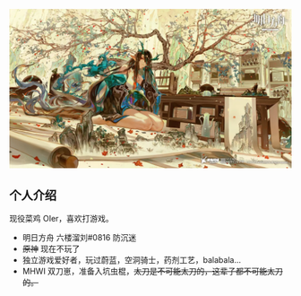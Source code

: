 
![夕宝好看滴捏](./assets/cover.jpg)

## 个人介绍

现役菜鸡 OIer，喜欢打游戏。

- 明日方舟 六楼溜刘#0816 防沉迷
- ~~原神~~ 现在不玩了
- 独立游戏爱好者，玩过蔚蓝，空洞骑士，药剂工艺，balabala...
- MHWI 双刀崽，准备入坑虫棍，~~太刀是不可能太刀的，这辈子都不可能太刀的。~~